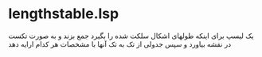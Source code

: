 # lengthstable.lsp
یک لیسپ برای اینکه طولهای اشکال سلکت شده را بگیرد جمع بزند و به صورت تکست در نقشه بیاورد و سپس جدولی از تک به تک آنها با مشخصات هر کدام ارايه دهد
